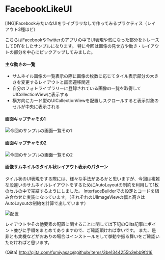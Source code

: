 # FacebookLikeUI
[ING]FacebookみたいなUIをライブラリなしで作ってみるプラクティス（レイアウト3種ほど）

こちらはFacebookやTwitterのアプリの中でUI表現や気になった部分をトレースしてDIYをしたサンプルになります。
特に今回は画像の見せ方や動き・レイアウトの部分を中心にピックアップしてみました。

#### 主な動きの一覧

+ サムネイル画像の一覧表示の際に画像の枚数に応じてタイル表示部分の大きさを変更するレイアウトと画面遷移関連
+ 自分のフォトライブラリーに登録されている画像の一覧を取得してUICollectionViewに表示する
+ 横方向にカード型のUICollectionViewを配置しスクロールすると表示対象のセルが中央に表示される

#### 画面キャプチャその1

![今回のサンプルの画面一覧その1](https://qiita-image-store.s3.amazonaws.com/0/17400/11798ef0-e2f3-4c62-6ee5-cd4bd82d61d6.jpeg)

#### 画面キャプチャその2

![今回のサンプルの画面一覧その2](https://qiita-image-store.s3.amazonaws.com/0/17400/8eb25fa9-8a60-c0cd-3a18-8591b3eb0ff5.jpeg)

#### 画像サムネイルのタイル状レイアウト表示のパターン

タイル状のUI表現をする際には、様々な手法があるかと思いますが、今回は複雑な段違いのサムネイルレイアウトをするためにAutoLayoutの制約を利用して1枚のセルの中で完結するようにしました。
InterfaceBuilderでの設定とコードを組み合わせた実装になっています。（それぞれのUIImageViewの幅と高さはAutoLayoutの制約を計算で出しています）

![配置](https://qiita-image-store.s3.amazonaws.com/0/17400/05cf1bf1-9529-5b68-0aa6-6d097e0397ce.png)

レイアウトやその他要素の配置に関することに関しては下記のQiita記事にポイント並びに手順をまとめてありますので、ご確認頂ければ幸いです。
また、是非とも実機などがおありの場合はインストールをして挙動や振る舞いをご確認いただければと思います。

(Qiita) http://qiita.com/fumiyasac@github/items/3be1344255b3ebb9f416
